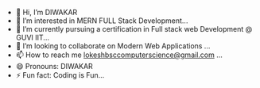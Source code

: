 - 👋 Hi, I’m DIWAKAR 
- 👀 I’m interested in MERN FULL Stack Development...
- 🌱 I’m currently pursuing a certification in Full stack web Development @ GUVI IIT...
- 💞️ I’m looking to collaborate on Modern Web Applications ...
- 📫 How to reach me lokeshbsccomputerscience@gmail.com ...
- 😄 Pronouns: DIWAKAR 
- ⚡ Fun fact: Coding is Fun...

<!---
Diwakar822/Diwakar822 is a ✨ special ✨ repository because its `README.md` (this file) appears on your GitHub profile.
You can click the Preview link to take a look at your changes.
--->
